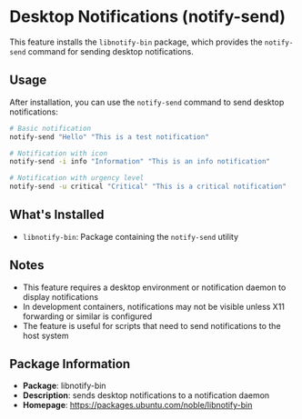 # Desktop Notifications (notify-send)

This feature installs the `libnotify-bin` package, which provides the `notify-send` command for sending desktop notifications.

## Usage

After installation, you can use the `notify-send` command to send desktop notifications:

```bash
# Basic notification
notify-send "Hello" "This is a test notification"

# Notification with icon
notify-send -i info "Information" "This is an info notification"

# Notification with urgency level
notify-send -u critical "Critical" "This is a critical notification"
```

## What's Installed

- `libnotify-bin`: Package containing the `notify-send` utility

## Notes

- This feature requires a desktop environment or notification daemon to display notifications
- In development containers, notifications may not be visible unless X11 forwarding or similar is configured
- The feature is useful for scripts that need to send notifications to the host system

## Package Information

- **Package**: libnotify-bin
- **Description**: sends desktop notifications to a notification daemon
- **Homepage**: https://packages.ubuntu.com/noble/libnotify-bin